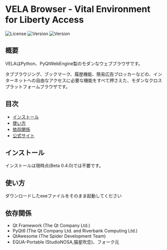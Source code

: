 # VELA Browser - Vital Environment for Liberty Access

![License](https://img.shields.io/badge/license-GPLv3-blue.svg)
![Version](https://img.shields.io/badge/version-0.4.0-green.svg)
![Version](https://img.shields.io/badge/Language-Python3.13-yellow.svg)

## 概要
VELAはPython、PyQtWebEngine製のモダンなウェブブラウザです。

タブブラウジング、ブックマーク、履歴機能、簡易広告ブロッカーなどの、インターネットへの自由なアクセスに必要な機能をすべて押さえた、モダンなクロスプラットフォームブラウザです。

## 目次
- [インストール](#インストール)
- [使い方](#使い方)
- [依存関係](#依存関係)
- [公式サイト](https://abatbeliever.net/app/VELABrowser/)

## インストール
インストールは現時点(Beta 0.4.0)では不要です。

## 使い方
ダウンロードしたexeファイルをそのまま起動してください

## 依存関係
- Qt Framework (The Qt Company Ltd.)
- PyQt6 (The Qt Company Ltd. and Riverbank Computing Ltd.)
- QtAwesome (The Spider Development Team)
- EQUA-Portable (StudioNOSA,猫星吹恋)、フォーク元
